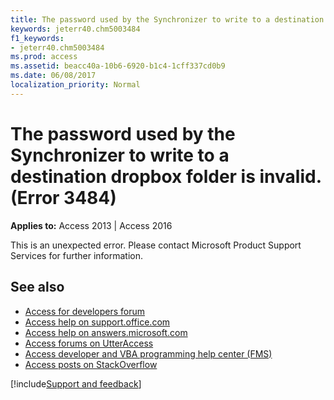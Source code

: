 ```yaml
---
title: The password used by the Synchronizer to write to a destination dropbox folder is invalid. (Error 3484)
keywords: jeterr40.chm5003484
f1_keywords:
- jeterr40.chm5003484
ms.prod: access
ms.assetid: beacc40a-10b6-6920-b1c4-1cff337cd0b9
ms.date: 06/08/2017
localization_priority: Normal
---
```



# The password used by the Synchronizer to write to a destination dropbox folder is invalid. (Error 3484)

  

**Applies to:** Access 2013 | Access 2016

This is an unexpected error. Please contact Microsoft Product Support Services for further information.

## See also

- [Access for developers forum](https://social.msdn.microsoft.com/Forums/office/home?forum=accessdev)
- [Access help on support.office.com](https://support.office.com/search/results?query=Access)
- [Access help on answers.microsoft.com](https://answers.microsoft.com/)
- [Access forums on UtterAccess](https://www.utteraccess.com/forum/index.php?act=idx)
- [Access developer and VBA programming help center (FMS)](https://www.fmsinc.com/MicrosoftAccess/developer/)
- [Access posts on StackOverflow](https://stackoverflow.com/questions/tagged/ms-access)

[!include[Support and feedback](~/includes/feedback-boilerplate.md)]